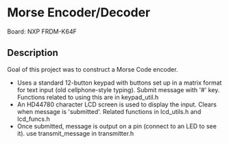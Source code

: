 # Morse Encoder/Decoder
Board: NXP FRDM-K64F

## Description
Goal of this project was to construct a Morse Code encoder.

- Uses a standard 12-button keypad with buttons set up in a matrix format for text input (old cellphone-style typing). Submit message with '#' key. Functions related to using this are in keypad_util.h
- An HD44780 character LCD screen is used to display the input. Clears when message is 'submitted'. Related functions in lcd_utils.h and lcd_funcs.h
- Once submitted, message is output on a pin (connect to an LED to see it). use transmit_message in transmitter.h
